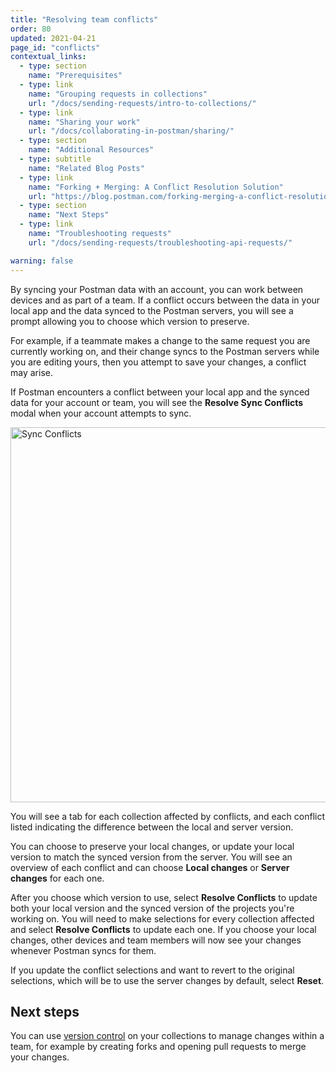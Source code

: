```yaml
---
title: "Resolving team conflicts"
order: 80
updated: 2021-04-21
page_id: "conflicts"
contextual_links:
  - type: section
    name: "Prerequisites"
  - type: link
    name: "Grouping requests in collections"
    url: "/docs/sending-requests/intro-to-collections/"
  - type: link
    name: "Sharing your work"
    url: "/docs/collaborating-in-postman/sharing/"
  - type: section
    name: "Additional Resources"
  - type: subtitle
    name: "Related Blog Posts"
  - type: link
    name: "Forking + Merging: A Conflict Resolution Solution"
    url: "https://blog.postman.com/forking-merging-a-conflict-resolution-solution/"
  - type: section
    name: "Next Steps"
  - type: link
    name: "Troubleshooting requests"
    url: "/docs/sending-requests/troubleshooting-api-requests/"

warning: false
---
```


By syncing your Postman data with an account, you can work between devices and as part of a team. If a conflict occurs between the data in your local app and the data synced to the Postman servers, you will see a prompt allowing you to choose which version to preserve.

For example, if a teammate makes a change to the same request you are currently working on, and their change syncs to the Postman servers while you are editing yours, then you attempt to save your changes, a conflict may arise.

If Postman encounters a conflict between your local app and the synced data for your account or team, you will see the __Resolve Sync Conflicts__ modal when your account attempts to sync.

<img alt="Sync Conflicts" src="https://assets.postman.com/postman-docs/sync-conflicts-v8.jpg" width="600px"/>

You will see a tab for each collection affected by conflicts, and each conflict listed indicating the difference between the local and server version.

You can choose to preserve your local changes, or update your local version to match the synced version from the server. You will see an overview of each conflict and can choose __Local changes__ or __Server changes__ for each one.

After you choose which version to use, select __Resolve Conflicts__ to update both your local version and the synced version of the projects you're working on. You will need to make selections for every collection affected and select __Resolve Conflicts__ to update each one. If you choose your local changes, other devices and team members will now see your changes whenever Postman syncs for them.

If you update the conflict selections and want to revert to the original selections, which will be to use the server changes by default, select __Reset__.

## Next steps

You can use [version control](/docs/collaborating-in-postman/version-control-for-collections/) on your collections to manage changes within a team, for example by creating forks and opening pull requests to merge your changes.
